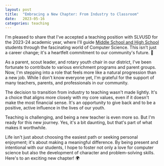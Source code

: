 ```yaml
---
layout: post
title:  "Embracing a New Chapter: From Industry to Classroom"
date:   2023-05-16
categories: teaching
---
```


I'm pleased to share that I've accepted a teaching position with SLVUSD for the 2023-24 academic year, where I'll guide [Middle School and High School](/teaching/) students through the fascinating world of Computer Science. This isn't just a career change; it's a heartfelt commitment to our community's future. 💖

As a parent, scout leader, and rotary youth chair in our district, I've been fortunate to contribute to various enrichment programs and parent groups. Now, I'm stepping into a role that feels more like a natural progression than a new job. While I don't know everyone yet, I'm grateful for the support of many teachers, parents, and professionals in our community.

The decision to transition from industry to teaching wasn't made lightly. It's a choice that aligns more closely with my core values, even if it doesn't make the most financial sense. It's an opportunity to give back and to be a positive, active influence in the lives of our youth.

Teaching is challenging, and being a new teacher is even more so. But I'm ready for this new journey. Yes, it's a bit daunting, but that's part of what makes it worthwhile.

Life isn't just about choosing the easiest path or seeking personal enjoyment; it's about making a meaningful difference. By being present and intentional with our students, I hope to foster not only a love for computer science but also the development of character and problem-solving skills. Here's to an exciting new chapter! 🌍

